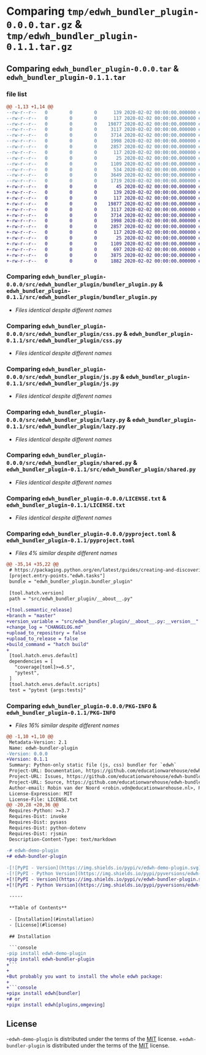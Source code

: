 # Comparing `tmp/edwh_bundler_plugin-0.0.0.tar.gz` & `tmp/edwh_bundler_plugin-0.1.1.tar.gz`

## Comparing `edwh_bundler_plugin-0.0.0.tar` & `edwh_bundler_plugin-0.1.1.tar`

### file list

```diff
@@ -1,13 +1,14 @@
--rw-r--r--   0        0        0      139 2020-02-02 00:00:00.000000 edwh_bundler_plugin-0.0.0/src/edwh_bundler_plugin/__about__.py
--rw-r--r--   0        0        0      117 2020-02-02 00:00:00.000000 edwh_bundler_plugin-0.0.0/src/edwh_bundler_plugin/__init__.py
--rw-r--r--   0        0        0    19877 2020-02-02 00:00:00.000000 edwh_bundler_plugin-0.0.0/src/edwh_bundler_plugin/bundler_plugin.py
--rw-r--r--   0        0        0     3117 2020-02-02 00:00:00.000000 edwh_bundler_plugin-0.0.0/src/edwh_bundler_plugin/css.py
--rw-r--r--   0        0        0     3714 2020-02-02 00:00:00.000000 edwh_bundler_plugin-0.0.0/src/edwh_bundler_plugin/js.py
--rw-r--r--   0        0        0     1998 2020-02-02 00:00:00.000000 edwh_bundler_plugin-0.0.0/src/edwh_bundler_plugin/lazy.py
--rw-r--r--   0        0        0     2857 2020-02-02 00:00:00.000000 edwh_bundler_plugin-0.0.0/src/edwh_bundler_plugin/shared.py
--rw-r--r--   0        0        0      117 2020-02-02 00:00:00.000000 edwh_bundler_plugin-0.0.0/tests/__init__.py
--rw-r--r--   0        0        0       25 2020-02-02 00:00:00.000000 edwh_bundler_plugin-0.0.0/.gitignore
--rw-r--r--   0        0        0     1109 2020-02-02 00:00:00.000000 edwh_bundler_plugin-0.0.0/LICENSE.txt
--rw-r--r--   0        0        0      534 2020-02-02 00:00:00.000000 edwh_bundler_plugin-0.0.0/README.md
--rw-r--r--   0        0        0     3649 2020-02-02 00:00:00.000000 edwh_bundler_plugin-0.0.0/pyproject.toml
--rw-r--r--   0        0        0     1719 2020-02-02 00:00:00.000000 edwh_bundler_plugin-0.0.0/PKG-INFO
+-rw-r--r--   0        0        0       45 2020-02-02 00:00:00.000000 edwh_bundler_plugin-0.1.1/CHANGELOG.md
+-rw-r--r--   0        0        0      139 2020-02-02 00:00:00.000000 edwh_bundler_plugin-0.1.1/src/edwh_bundler_plugin/__about__.py
+-rw-r--r--   0        0        0      117 2020-02-02 00:00:00.000000 edwh_bundler_plugin-0.1.1/src/edwh_bundler_plugin/__init__.py
+-rw-r--r--   0        0        0    19877 2020-02-02 00:00:00.000000 edwh_bundler_plugin-0.1.1/src/edwh_bundler_plugin/bundler_plugin.py
+-rw-r--r--   0        0        0     3117 2020-02-02 00:00:00.000000 edwh_bundler_plugin-0.1.1/src/edwh_bundler_plugin/css.py
+-rw-r--r--   0        0        0     3714 2020-02-02 00:00:00.000000 edwh_bundler_plugin-0.1.1/src/edwh_bundler_plugin/js.py
+-rw-r--r--   0        0        0     1998 2020-02-02 00:00:00.000000 edwh_bundler_plugin-0.1.1/src/edwh_bundler_plugin/lazy.py
+-rw-r--r--   0        0        0     2857 2020-02-02 00:00:00.000000 edwh_bundler_plugin-0.1.1/src/edwh_bundler_plugin/shared.py
+-rw-r--r--   0        0        0      117 2020-02-02 00:00:00.000000 edwh_bundler_plugin-0.1.1/tests/__init__.py
+-rw-r--r--   0        0        0       25 2020-02-02 00:00:00.000000 edwh_bundler_plugin-0.1.1/.gitignore
+-rw-r--r--   0        0        0     1109 2020-02-02 00:00:00.000000 edwh_bundler_plugin-0.1.1/LICENSE.txt
+-rw-r--r--   0        0        0      697 2020-02-02 00:00:00.000000 edwh_bundler_plugin-0.1.1/README.md
+-rw-r--r--   0        0        0     3875 2020-02-02 00:00:00.000000 edwh_bundler_plugin-0.1.1/pyproject.toml
+-rw-r--r--   0        0        0     1882 2020-02-02 00:00:00.000000 edwh_bundler_plugin-0.1.1/PKG-INFO
```

### Comparing `edwh_bundler_plugin-0.0.0/src/edwh_bundler_plugin/bundler_plugin.py` & `edwh_bundler_plugin-0.1.1/src/edwh_bundler_plugin/bundler_plugin.py`

 * *Files identical despite different names*

### Comparing `edwh_bundler_plugin-0.0.0/src/edwh_bundler_plugin/css.py` & `edwh_bundler_plugin-0.1.1/src/edwh_bundler_plugin/css.py`

 * *Files identical despite different names*

### Comparing `edwh_bundler_plugin-0.0.0/src/edwh_bundler_plugin/js.py` & `edwh_bundler_plugin-0.1.1/src/edwh_bundler_plugin/js.py`

 * *Files identical despite different names*

### Comparing `edwh_bundler_plugin-0.0.0/src/edwh_bundler_plugin/lazy.py` & `edwh_bundler_plugin-0.1.1/src/edwh_bundler_plugin/lazy.py`

 * *Files identical despite different names*

### Comparing `edwh_bundler_plugin-0.0.0/src/edwh_bundler_plugin/shared.py` & `edwh_bundler_plugin-0.1.1/src/edwh_bundler_plugin/shared.py`

 * *Files identical despite different names*

### Comparing `edwh_bundler_plugin-0.0.0/LICENSE.txt` & `edwh_bundler_plugin-0.1.1/LICENSE.txt`

 * *Files identical despite different names*

### Comparing `edwh_bundler_plugin-0.0.0/pyproject.toml` & `edwh_bundler_plugin-0.1.1/pyproject.toml`

 * *Files 4% similar despite different names*

```diff
@@ -35,14 +35,22 @@
 # https://packaging.python.org/en/latest/guides/creating-and-discovering-plugins/#using-package-metadata
 [project.entry-points."edwh.tasks"]
 bundle = "edwh_bundler_plugin.bundler_plugin"
 
 [tool.hatch.version]
 path = "src/edwh_bundler_plugin/__about__.py"
 
+[tool.semantic_release]
+branch = "master"
+version_variable = "src/edwh_bundler_plugin/__about__.py:__version__"
+change_log = "CHANGELOG.md"
+upload_to_repository = false
+upload_to_release = false
+build_command = "hatch build"
+
 [tool.hatch.envs.default]
 dependencies = [
   "coverage[toml]>=6.5",
   "pytest",
 ]
 [tool.hatch.envs.default.scripts]
 test = "pytest {args:tests}"
```

### Comparing `edwh_bundler_plugin-0.0.0/PKG-INFO` & `edwh_bundler_plugin-0.1.1/PKG-INFO`

 * *Files 16% similar despite different names*

```diff
@@ -1,10 +1,10 @@
 Metadata-Version: 2.1
 Name: edwh-bundler-plugin
-Version: 0.0.0
+Version: 0.1.1
 Summary: Python-only static file (js, css) bundler for `edwh`
 Project-URL: Documentation, https://github.com/educationwarehouse/edwh-bundler-plugin#readme
 Project-URL: Issues, https://github.com/educationwarehouse/edwh-bundler-plugin/issues
 Project-URL: Source, https://github.com/educationwarehouse/edwh-bundler-plugin
 Author-email: Robin van der Noord <robin.vdn@educationwarehouse.nl>, Remco Boerma <remco.b@educationwarehouse.nl>
 License-Expression: MIT
 License-File: LICENSE.txt
@@ -20,28 +20,36 @@
 Requires-Python: >=3.7
 Requires-Dist: invoke
 Requires-Dist: pysass
 Requires-Dist: python-dotenv
 Requires-Dist: rjsmin
 Description-Content-Type: text/markdown
 
-# edwh-demo-plugin
+# edwh-bundler-plugin
 
-[![PyPI - Version](https://img.shields.io/pypi/v/edwh-demo-plugin.svg)](https://pypi.org/project/edwh-demo-plugin)
-[![PyPI - Python Version](https://img.shields.io/pypi/pyversions/edwh-demo-plugin.svg)](https://pypi.org/project/edwh-demo-plugin)
+[![PyPI - Version](https://img.shields.io/pypi/v/edwh-bundler-plugin.svg)](https://pypi.org/project/edwh-bundler-plugin)
+[![PyPI - Python Version](https://img.shields.io/pypi/pyversions/edwh-bundler-plugin.svg)](https://pypi.org/project/edwh-bundler-plugin)
 
 -----
 
 **Table of Contents**
 
 - [Installation](#installation)
 - [License](#license)
 
 ## Installation
 
 ```console
-pip install edwh-demo-plugin
+pip install edwh-bundler-plugin
+```
+
+But probably you want to install the whole edwh package:
+
+```console
+pipx install edwh[bundler]
+# or
+pipx install edwh[plugins,omgeving]
 ```
 
 ## License
 
-`edwh-demo-plugin` is distributed under the terms of the [MIT](https://spdx.org/licenses/MIT.html) license.
+`edwh-bundler-plugin` is distributed under the terms of the [MIT](https://spdx.org/licenses/MIT.html) license.
```

